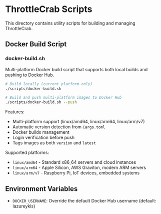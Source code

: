 # ThrottleCrab Scripts

This directory contains utility scripts for building and managing ThrottleCrab.

## Docker Build Script

### docker-build.sh

Multi-platform Docker build script that supports both local builds and pushing to Docker Hub.

```bash
# Build locally (current platform only)
./scripts/docker-build.sh

# Build and push multi-platform images to Docker Hub
./scripts/docker-build.sh --push
```

Features:
- Multi-platform support (linux/amd64, linux/arm64, linux/arm/v7)
- Automatic version detection from `Cargo.toml`
- Docker buildx management
- Login verification before push
- Tags images as both `version` and `latest`

Supported platforms:
- `linux/amd64` - Standard x86_64 servers and cloud instances
- `linux/arm64` - Apple Silicon, AWS Graviton, modern ARM servers
- `linux/arm/v7` - Raspberry Pi, IoT devices, embedded systems

## Environment Variables

- `DOCKER_USERNAME`: Override the default Docker Hub username (default: lazureykis)